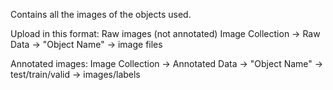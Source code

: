 Contains all the images of the objects used.

Upload in this format:
Raw images (not annotated)
Image Collection -> Raw Data -> "Object Name" -> image files

Annotated images:
Image Collection -> Annotated Data -> "Object Name" -> test/train/valid -> images/labels
